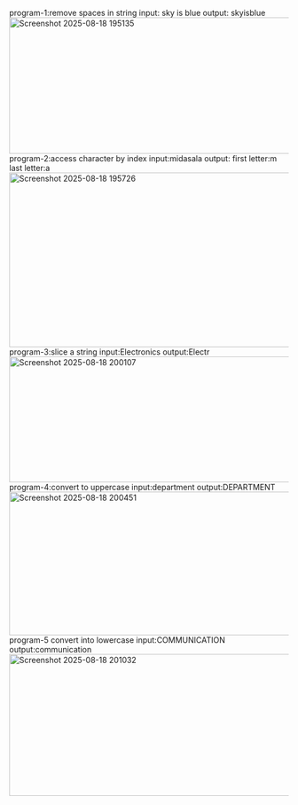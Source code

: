 program-1:remove spaces in string
input:
sky is blue
output:
skyisblue
<img width="1643" height="246" alt="Screenshot 2025-08-18 195135" src="https://github.com/user-attachments/assets/afc1d4ce-03ea-498d-8ea3-a1c9d2dd3782" />
program-2:access character by index
input:midasala
output:
first letter:m
last letter:a
<img width="1628" height="315" alt="Screenshot 2025-08-18 195726" src="https://github.com/user-attachments/assets/ec06b4e0-7575-4af2-acd5-e3f3ac638016" />
program-3:slice a string
input:Electronics
output:Electr
<img width="1640" height="227" alt="Screenshot 2025-08-18 200107" src="https://github.com/user-attachments/assets/c93402f7-13b7-4b94-b194-0a0d34f3ee73" />
program-4:convert to uppercase
input:department
output:DEPARTMENT
<img width="1632" height="259" alt="Screenshot 2025-08-18 200451" src="https://github.com/user-attachments/assets/90e3ae17-0283-415d-b7f8-04997c16caab" />
program-5 convert into lowercase
input:COMMUNICATION
output:communication
<img width="1630" height="256" alt="Screenshot 2025-08-18 201032" src="https://github.com/user-attachments/assets/5a27e6e3-2942-4fa6-9357-718d4b7cb00a" />
